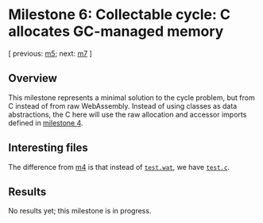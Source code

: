 # Milestone 6: Collectable cycle: C allocates GC-managed memory

[ previous: [m5](../m5/); next: [m7](../m7/) ]

## Overview

This milestone represents a minimal solution to the cycle problem, but
from C instead of from raw WebAssembly.  Instead of using classes as
data abstractions, the C here will use the raw allocation and accessor
imports defined in [milestone 4](../m4).

## Interesting files

The difference from [m4](../m4) is that instead of
[`test.wat`](../m4/test.wat), we have [`test.c`](./test.c).

## Results

No results yet; this milestone is in progress.
